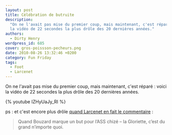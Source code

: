 ```yaml
---
layout: post
title: Célébration de butruite
description:
  "On ne l'avait pas mise du premier coup, mais maintenant, c'est réparé : voici
  la vidéo de 22 secondes la plus drôle des 20 dernières années."
authors:
  - Dirty Henry
wordpress_id: 685
cover: gros-poissson-pecheurs.png
date: 2010-08-26 13:32:46 +0200
category: Fun Friday
tags:
  - Foot
  - Larcenet
---
```


On ne l'avait pas mise du premier coup, mais maintenant, c'est réparé : voici la
vidéo de 22 secondes la plus drôle des 20 dernières années.

{% youtube IZHyUaJy_RI %}

ps : et c'est encore plus drôle [quand Larcenet en fait le commentaire][1] :

> Quand Bouzard marque un but pour l’ASS chizé – la Gloriette, c’est du grand
> n’importe quoi.

[1]:
  https://web.archive.org/web/20110320090143/http://www.manularcenet.com/blog/articles/3791/point-trop-nen-faut
